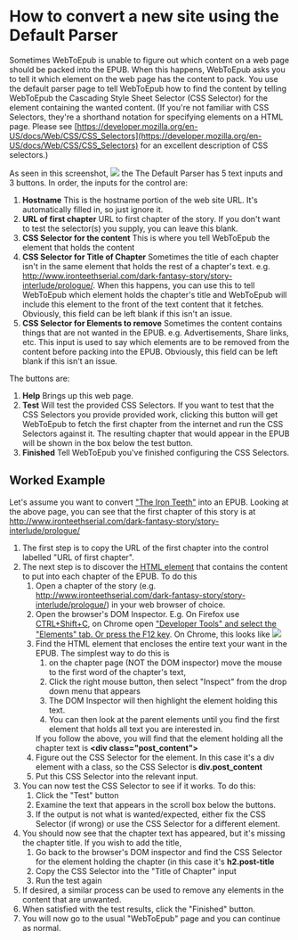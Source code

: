 # How to convert a new site using the Default Parser
Sometimes WebToEpub is unable to figure out which content on a web page should be packed into the EPUB.
When this happens, WebToEpub asks you to tell it which element on the web page has the content to pack.
You use the default parser page to tell WebToEpub how to find the content by telling WebToEpub the Cascading Style Sheet Selector (CSS Selector) for the element containing the wanted content.
(If you're not familiar with CSS Selectors, they're a shorthand notation for specifying elements on a HTML page.  Please see [https://developer.mozilla.org/en-US/docs/Web/CSS/CSS_Selectors](https://developer.mozilla.org/en-US/docs/Web/CSS/CSS_Selectors) for an excellent description of CSS selectors.)

As seen in this screenshot, 
<img src="https://dteviot.github.io/Projects/webToEpubImages/DefaultParserScreenshot.png">
the The Default Parser has 5 text inputs and 3 buttons.
In order, the inputs for the control are:
<ol>
<li><strong>Hostname</strong>  This is the hostname portion of the web site URL.  It's automatically filled in, so just ignore it.</li>
<li><strong>URL of first chapter</strong> URL to first chapter of the story.   If you don't want to test the selector(s) you supply, you can leave this blank.</li>
<li><strong>CSS Selector for the content</strong> This is where you tell WebToEpub the element that holds the content</li>
<li><strong>CSS Selector for Title of Chapter</strong> Sometimes the title of each chapter isn't in the same element that holds the rest of a chapter's text.  e.g. <a href="http://www.ironteethserial.com/dark-fantasy-story/story-interlude/prologue/">http://www.ironteethserial.com/dark-fantasy-story/story-interlude/prologue/</a>. When this happens, you can use this to tell WebToEpub which element holds the chapter's title and WebToEpub will include this element to the front of the text content that it fetches.  Obviously, this field can be left blank if this isn't an issue.</li>
<li><strong>CSS Selector for Elements to remove</strong> Sometimes the content contains things that are not wanted in the EPUB.  e.g. Advertisements, Share links, etc.  This input is used to say which elements are to be removed from the content before packing into the EPUB. Obviously, this field can be left blank if this isn't an issue.</li>
</ol>

The buttons are:
<ol>
<li><strong>Help</strong>  Brings up this web page.</li>
<li><strong>Test</strong> Will test the provided CSS Selectors. If you want to test that the CSS Selectors you provide provided work, clicking this button will get WebToEpub to fetch the first chapter from the internet and run the CSS Selectors against it.  The resulting chapter that would appear in the EPUB will be shown in the box below the test button.</li>
<li><strong>Finished</strong> Tell WebToEpub you've finished configuring the CSS Selectors.</li>
</ol>


## Worked Example

Let's assume you want to convert <a href="http://www.ironteethserial.com/table-of-contents/">"The Iron Teeth"</a> into an EPUB.
Looking at the above page, you can see that the first chapter of this story is at <a href="http://www.ironteethserial.com/dark-fantasy-story/story-interlude/prologue/">http://www.ironteethserial.com/dark-fantasy-story/story-interlude/prologue/</a>

<ol>
<li>The first step is to copy the URL of the first chapter into the control labelled "URL of first chapter".</li> 
<li>The next step is to discover the <a href="https://developer.mozilla.org/en-US/docs/Learn/HTML/Introduction_to_HTML/Getting_started">HTML element</a> that contains the content to put into each chapter of the EPUB.  To do this 
  <ol>
  <li>Open a chapter of the story (e.g. <a href="http://www.ironteethserial.com/dark-fantasy-story/story-interlude/prologue/">http://www.ironteethserial.com/dark-fantasy-story/story-interlude/prologue/</a>) in your web browser of choice.</li>
  <li>Open the browser's DOM Inspector.  E.g. On Firefox use <a href="https://developer.mozilla.org/en-US/docs/Tools/Add-ons/DOM_Inspector/Introduction_to_DOM_Inspector">CTRL+Shift+C</a>, on Chrome open <a href="https://developers.google.com/web/tools/chrome-devtools/inspect-styles/edit-dom">"Developer Tools" and select the "Elements" tab.  Or press the F12 key</a>. 
      On Chrome, this looks like <img src="https://dteviot.github.io/Projects/webToEpubImages/FindingContent.png"> </li>
  <li>Find the HTML element that encloses the entire text your want in the EPUB. The simplest way to do this is 
  <ol>
  <li>on the chapter page (NOT the DOM inspector) move the mouse to the first word of the chapter's text,</li>
  <li>Click the right mouse button, then select "Inspect" from the drop down menu that appears</li>
  <li>The DOM Inspector will then highlight the element holding this text.</li>
  <li>You can then look at the parent elements until you find the first element that holds all text you are interested in.</li>
  </ol>
  If you follow the above, you will find that the element holding all the chapter text is <strong>&lt;div class="post_content"&gt;</strong></li>
  <li>Figure out the CSS Selector for the element.  In this case it's a div element with a class, so the CSS Selector is <strong>div.post_content</strong></li>
  <li>Put this CSS Selector into the relevant input.</li>
  </ol>
</li>
<li>You can now test the CSS Selector to see if it works.  To do this:
  <ol>
  <li>Click the "Test" button</li>
  <li>Examine the text that appears in the scroll box below the buttons.</li>
  <li>If the output is not what is wanted/expected, either fix the CSS Selector (if wrong) or use the CSS Selector for a different element.</li>
  </ol>
</li>
<li>You should now see that the chapter text has appeared, but it's missing the chapter title.  If you wish to add the title, 
  <ol>
  <li>Go back to the browser's DOM inspector and find the CSS Selector for the element holding the chapter  (in this case it's <strong>h2.post-title</strong></li>
  <li>Copy the CSS Selector into the "Title of Chapter" input</li>
  <li>Run the test again</li>
  </ol>
</li>
<li>If desired, a similar process can be used to remove any elements in the content that are unwanted.</li>
<li>When satisfied with the test results, click the "Finished" button.</li>
<li>You will now go to the usual "WebToEpub" page and you can continue as normal.</li>
</ol>

